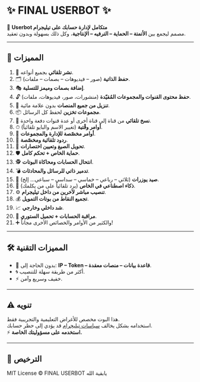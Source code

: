 # ✨ FINAL USERBOT ✨

🚀 **Userbot متكامل لإدارة حسابك على تيليجرام**  
مصمم ليجمع بين **الأتمتة – الحماية – الترفيه – الإنتاجية**، وكل ذلك بسهولة وبدون تعقيد.  

---

## 🌟 المميزات

1. 📢 **نشر تلقائي** بجميع أنواعه.  
2. 🗂 **حفظ الذاتية** (صور – فيديوهات – بصمات – ملفات).  
3. 🎭 **إضافة بصمات وميمز للتسلية**.  
4. 🔓 **حفظ محتوى القنوات والمجموعات المُقيّدة** (منشورات، صور، فيديوهات، ملفات).  
5. 🎥 **تنزيل من جميع المنصات** بدون علامة مائية.  
6. 📦 **مجموعات تخزين** لحفظ كل الرسائل.  
7. 🔄 **نسخ تلقائي** من قناة إلى قناة أخرى أو عدة قنوات دفعة واحدة.  
8. ⏱ **أوامر وقْتية** (تغيير الاسم والبايو تلقائياً).  
9. 👥 **أوامر مخصّصة للإدارة والمجموعات**.  
10. 🤖 **ردود تلقائية ومخصّصة**.  
11. 🔀 **تحويل الصيغ وتعيين اختصارات**.  
12. 🛡 **حماية الخاص + تحكم كامل**.  
13. 🕵️ **انتحال الحسابات ومحاكاة البوتات**.  
14. 💣 **تدمير ذاتي للرسائل والمحادثات**.  
15. 🎯 **صيد يوزرات** (ثلاثي – رباعي – خماسي – سداسي – سباعي… إلخ).  
16. 🤖 **ذكاء اصطناعي في الخاص** (يرد تلقائياً على من يكلمك).  
17. ⚙️ **تنصيب مباشر لآخرين من داخل تيليجرام**.  
18. 💰 **تجميع النقاط من بوتات التمويل**.  
19. 📈 **شد داخلي وخارجي**.  
20. 👀 **مراقبة الحسابات + تحميل الستوري**.  
21. ➕ والكثير من الأوامر والخصائص الأخرى مجاناً!  

---

## 🛠️ المميزات التقنية

- 🚫 بدون الحاجة إلى: **IP – Token – قاعدة بيانات – منصات معقدة**.  
- 🌀 أكثر من طريقة سهلة للتنصيب.  
- ⚡ خفيف وسريع وآمن.  

---

## ⚠️ تنويه

هذا البوت مخصص للأغراض التعليمية والتجريبية فقط.  
استخدامه بشكل يخالف [سياسات تيليجرام](https://core.telegram.org/terms) قد يؤدي إلى حظر حسابك.  
⚡ **استخدمه على مسؤوليتك الخاصة.**

---

## 📜 الترخيص

MIT License © FINAL USERBOT
يابقية الله
